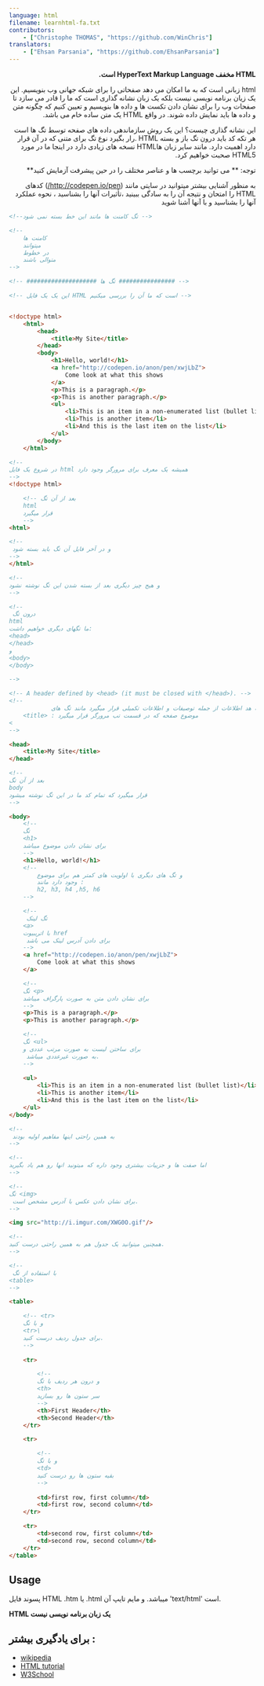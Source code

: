 ```yaml
---
language: html
filename: learnhtml-fa.txt
contributors:
    - ["Christophe THOMAS", "https://github.com/WinChris"]
translators:
    - ["Ehsan Parsania", "https://github.com/EhsanParsania"]
---
```

<div dir='rtl'> 
	
**HTML مخفف HyperText Markup Language است.**


 html زبانی است که به ما امکان می دهد صفحاتی را برای شبکه جهانی وب بنویسیم.
این یک زیان برنامه نویسی نیست بلکه یک زبان نشانه گذاری است که ما را قادر می سازد تا صفحات وب را برای نشان دادن تکست ها و داده ها بنویسیم و تعیین کنیم که 
چگونه متن و داده ها باید نمایش داده شوند. در واقع HTML یک متن ساده خام می باشد.

این نشانه گذاری چیست؟ این یک روش سازماندهی داده های صفحه توسط تگ ها است
	هر تکه کد باید درون تگ باز و بسته HTML .رار بگیرد
نوع تگ 
برای متنی که در آن قرار دارد اهمیت دارد. مانند سایر زبان هاHTML
نسخه های زیادی دارد در اینجا ما در مورد HTML5 صحبت خواهیم کرد.

 توجه: ** می توانید برچسب ها و عناصر مختلف را در حین پیشرفت آزمایش کنید**
	
	
به منظور آشنایی بیشتر میتوانید در سایتی مانند (http://codepen.io/pen/) کدهای HTML را امتحان و نتیجه آن را به سادگی ببینید ،تأثیرات آنها را بشناسید ، نحوه عملکرد آنها را بشناسید و با آنها آشنا شوید
</div>

```html
<!--تگ کامنت ها مانند این خط بسته نمی شود -->

<!--
	کامنت ها
	میتوانند     
	در خطوط 
	متوالی باشند
-->

<!-- #################### تگ ها ################ -->

<!-- این یک یک فایل HTML است که ما آن را بررسی میکنیم -->


<!doctype html>
	<html>
		<head>
			<title>My Site</title>
		</head>
		<body>
			<h1>Hello, world!</h1>
			<a href="http://codepen.io/anon/pen/xwjLbZ">
				Come look at what this shows
			</a>
			<p>This is a paragraph.</p>
			<p>This is another paragraph.</p>
			<ul>
				<li>This is an item in a non-enumerated list (bullet list)</li>
				<li>This is another item</li>
				<li>And this is the last item on the list</li>
			</ul>
		</body>
	</html>

<!--
در شروع یک فایل html همیشه یک معرف برای مرورگر وجود دارد
-->
<!doctype html>

	<!-- بعد از آن تگ	 
	html 
	قرار میگیرد 
	-->
<html>

<!-- 
 و در آخر فایل آن تگ باید بسته شود
-->
</html>

<!-- 
و هیج چیز دیگری بعد از بسته شدن این تگ نوشته نشود
-->

<!-- 
 درون تگ 
html
ما تگهای دیگری خواهیم داشت:
<head>
</head>
و 
<body>
</body>

-->

<!-- A header defined by <head> (it must be closed with </head>). -->
<!--
			درون تگ هد اطلاعات از جمله توصیفات و اطلاعات تکمیلی قرار میگیرد مانند تگ های :
	<title> : موضوع صفحه که در قسمت تب مرورگر قرار میگیرد
<
-->

<head>
	<title>My Site</title>
</head>

<!-- 
بعد از آن تگ 
body 
قرار میگیرد که تمام کد ما در این تگ نوشته میشود
-->

<body>
	<!-- 
 	تگ 
	<h1>
	برای نشان دادن موضوع میباشد 
	-->
	<h1>Hello, world!</h1>
	<!--
		و تگ های دیگری با اولویت های کمتر هم برای موضوع 
		وجود دارد مانند :
		h2, h3, h4 ,h5, h6
	-->

	<!-- 
 	 تگ لینک
	<a>
	با اتریبیوت href
	 برای دادن آدرس لینک می باشد
	-->
	<a href="http://codepen.io/anon/pen/xwjLbZ">
		Come look at what this shows
	</a>

	<!-- 
 	تگ <p>
	برای نشان دادن متن به صورت پارگراف میباشد
	-->
	<p>This is a paragraph.</p>
	<p>This is another paragraph.</p>

	<!-- 
	تگ <ul>
	برای ساختن لیست به صورت مرتب عددی و 
	 به صورت غیرعددی میباشد.
	-->
	
	<ul>
		<li>This is an item in a non-enumerated list (bullet list)</li>
		<li>This is another item</li>
		<li>And this is the last item on the list</li>
	</ul>
</body>

<!-- 
 به همین راحتی اینها مفاهیم اولیه بودند 
-->

<!-- 
اما صفت ها و جزییات بیشتری وجود داره که میتونید انها رو هم یاد بگیرید 
-->

<!-- 
تگ <img>
 برای نشان دادن عکس با آدرس مشخص است.
-->

<img src="http://i.imgur.com/XWG0O.gif"/>

<!--
همچنین میتوانید یک جدول هم به همین راحتی درست کنید. 
-->

<!-- 
 با استفاده از تگ 
<table>
-->

<table>

	<!-- <tr> 
 	و با تگ 
	<tr>\
	برای جدول ردیف درست کنید.
	-->
	
	<tr>

		<!-- 
 		و درون هر ردیف با تگ
		<th>
		سر ستون ها رو بسازید
		-->
		<th>First Header</th>
		<th>Second Header</th>
	</tr>

	<tr>

		<!-- 
 		و با تگ 
		<td>
		بقیه ستون ها رو درست کنید
		-->
		
		<td>first row, first column</td>
		<td>first row, second column</td>
	</tr>

	<tr>
		<td>second row, first column</td>
		<td>second row, second column</td>
	</tr>
</table>

```

## Usage
پسوند فایل HTML 
.htm
یا 
.html 
میباشد.
و مایم تایپ آن
'text/html'
است.

**HTML یک زبان برنامه نویسی نیست**

## برای یادگیری بیشتر : 

* [wikipedia](https://en.wikipedia.org/wiki/HTML)
* [HTML tutorial](https://developer.mozilla.org/en-US/docs/Web/HTML)
* [W3School](http://www.w3schools.com/html/html_intro.asp)
